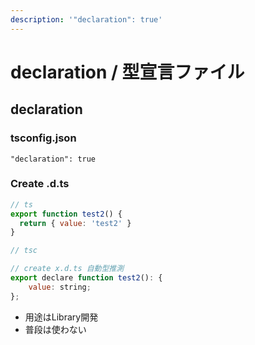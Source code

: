 ```yaml
---
description: '"declaration": true'
---
```


# declaration / 型宣言ファイル

## declaration

### tsconfig.json

```text
"declaration": true
```

### Create .d.ts

```javascript
// ts
export function test2() {
  return { value: 'test2' }
}

// tsc

// create x.d.ts 自動型推測
export declare function test2(): {
    value: string;
};

```

* 用途はLibrary開発
* 普段は使わない


